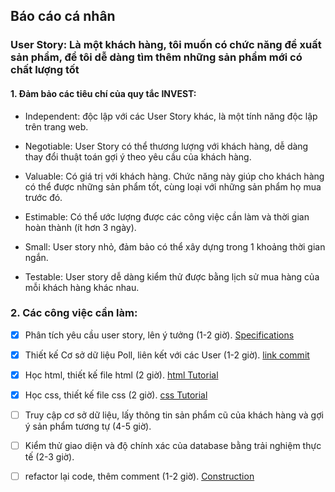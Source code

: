 ## Báo cáo cá nhân

### User Story: Là một khách hàng, tôi muốn có chức năng đề xuất sản phẩm, để tôi dễ dàng tìm thêm những sản phẩm mới có chất lượng tốt

#### 1. Đảm bảo các tiêu chí của quy tắc INVEST:
- Independent: độc lập với các User Story khác, là một tính năng độc lập trên trang web.

- Negotiable: User Story có thể thương lượng với khách hàng, dễ dàng thay đổi thuật toán gợi ý theo yêu cầu của khách hàng.

- Valuable: Có giá trị với khách hàng. Chức năng này giúp cho khách hàng có thể được những sản phẩm tốt, cùng loại với những sản phẩm họ mua trước đó.

- Estimable: Có thể ước lượng được các công việc cần làm và thời gian hoàn thành (ít hơn 3 ngày).

- Small: User story nhỏ, đảm bảo có thể xây dựng trong 1 khoảng thời gian ngắn.

- Testable: User story dễ dàng kiểm thử được bằng lịch sử mua hàng của mỗi khách hàng khác nhau.

### 2. Các công việc cần làm:
- [x] Phân tích yêu cầu user story, lên ý tưởng (1-2 giờ). [Specifications](https://docs.google.com/document/d/1a4i_31R8WBUAnF91syr1FwBpKoAiTY6rEJt1xWjb74M/edit#heading=h.fvjpas4blmex)

- [x] Thiết kế Cơ sở dữ liệu Poll, liên kết với các User (1-2 giờ). [link commit](https://github.com/conglb/INT2208-8-2019/commit/714dffe3806267f15dbb34eec7c9afe90000db03)

- [x] Học html, thiết kế file html (2 giờ). [html Tutorial](https://www.w3schools.com/html/)

- [x] Học css, thiết kế file css (2 giờ). [css Tutorial](https://www.w3schools.com/css/)

- [ ] Truy cập cơ sở dữ liệu, lấy thông tin sản phẩm cũ của khách hàng và gợi ý sản phẩm tương tự (4-5 giờ).

- [ ] Kiểm thử giao diện và độ chính xác của database bằng trải nghiệm thực tế (2-3 giờ).

- [ ] refactor lại code, thêm comment (1-2 giờ). [Construction](https://docs.google.com/document/d/1a4i_31R8WBUAnF91syr1FwBpKoAiTY6rEJt1xWjb74M/edit#heading=h.bxti8dsihgwm)
